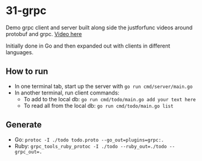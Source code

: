 # 31-grpc

Demo grpc client and server built along side the justforfunc videos around protobuf and grpc. [Video here](https://www.youtube.com/watch?v=uolTUtioIrc)

Initially done in Go and then expanded out with clients in different languages.

## How to run

* In one terminal tab, start up the server with `go run cmd/server/main.go`
* In another terminal, run client commands:
  * To add to the local db: `go run cmd/todo/main.go add your text here`
  * To read all from the local db: `go run cmd/todo/main.go list`

## Generate

* Go: `protoc -I ./todo todo.proto --go_out=plugins=grpc:.`
* Ruby: `grpc_tools_ruby_protoc -I ./todo --ruby_out=./todo --grpc_out=.`
